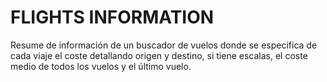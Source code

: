 # FLIGHTS INFORMATION

Resume de información de un buscador de vuelos donde se especifica de cada viaje el coste detallando origen y destino, si tiene escalas, el coste medio de todos los vuelos y el último vuelo.